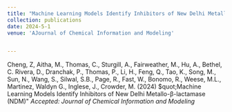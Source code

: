 ```yaml
---
title: "Machine Learning Models Identify Inhibitors of New Delhi Metallo-β-lactamase (NDM)"
collection: publications
date: 2024-5-1
venue: 'AJournal of Chemical Information and Modeling'


---
```

Cheng, Z, Aitha, M., Thomas, C., Sturgill, A., Fairweather, M., Hu, A., Bethel, C. Rivera, D., Dranchak, P., Thomas, P., Li, H., Feng, Q., Tao, K., Song, M., Sun, N., Wang, S., Silwal, S.B., Page, R., Fast, W., Bonomo, R., Weese, M.L., Martinez, Waldyn G., Inglese, J., Crowder, M. (2024) $quot;Machine Learning Models Identify Inhibitors of New Delhi Metallo-β-lactamase (NDM)&quot; <i>Accepted: Journal of Chemical Information and Modeling<i>

